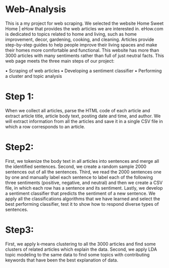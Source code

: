 # Web-Analysis
This is a my project for web scraping. We selected the website Home Sweet Home | eHow that provides the web articles we are interested in. eHow.com is dedicated to topics related to home and living, such as home
improvement, decor, gardening, cooking, and cleaning. Articles provide step-by-step guides to help people improve their living spaces and make their homes more comfortable and functional. This website has more than 3000 articles with many
sentiments rather than full of just neutral facts. This web page meets the three main steps of our project:

• Scraping of web articles
• Developing a sentiment classifier
• Performing a cluster and topic analysis

# Step 1:
When we collect all articles, parse the HTML code of each article and extract article title, article body text, posting date and time, and author. We will extract information
from all the articles and save it in a single CSV file in which a row corresponds to an article.

# Step2:

First, we tokenize the body text in all articles into sentences and merge all the identified sentences. Second, we create a random sample 2000 sentences out of all the sentences.
Third, we read the 2000 sentences one by one and manually label each sentence to label each of the following three sentiments (positive, negative, and neutral) and then we
create a CSV file, in which each row has a sentence and its sentiment. Lastly, we develop a sentiment classifier that predicts the sentiment of a new sentence. We apply
all the classifications algorithms that we have learned and select the best performing classifier, test it to show how to respond diverse types of sentences.
# Step3:

First, we apply k-means clustering to all the 3000 articles and find some clusters of related articles which explain the data. Second, we apply LDA topic modeling to the
same data to find some topics with contributing keywords that have been the best explanation of data.
